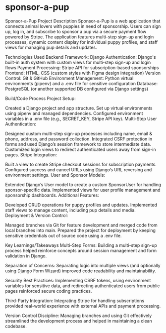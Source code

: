 # sponsor-a-pup

Sponsor-a-Pup Project Description Sponsor-a-Pup is a web application that connects animal lovers with puppies in need of sponsorship. Users can sign up, log in, and subscribe to sponsor a pup via a secure payment flow powered by Stripe. The application features multi-step sign-up and login processes, dynamic content display for individual puppy profiles, and staff views for managing pup details and updates.

Technologies Used Backend Framework: Django Authentication: Django's built-in auth system with custom views for multi-step sign-up and login flows Payment Processing: Stripe API for subscription-based sponsorships Frontend: HTML, CSS (custom styles with Figma design integration) Version Control: Git & GitHub Environment Management: Python virtual environments (pipenv) and a .env file for sensitive configuration Database: PostgreSQL (or another supported DB configured via Django settings)

Build/Code Process Project Setup:

Created a Django project and app structure. Set up virtual environments using pipenv and managed dependencies. Configured environment variables in a .env file (e.g., SECRET_KEY, Stripe API key). Multi-Step User Authentication:

Designed custom multi-step sign-up processes including name, email & phone, address, and password collection. Integrated CSRF protection in forms and used Django’s session framework to store intermediate data. Customized login views to redirect authenticated users away from sign-in pages. Stripe Integration:

Built a view to create Stripe checkout sessions for subscription payments. Configured success and cancel URLs using Django’s URL reversing and environment settings. User and Sponsor Models:

Extended Django’s User model to create a custom SponsorUser for handling sponsor-specific data. Implemented views for user profile management and sponsorship dashboards. Additional Features:

Developed CRUD operations for puppy profiles and updates. Implemented staff views to manage content, including pup details and media. Deployment & Version Control:

Managed branches via Git for feature development and merged code from local branches into main. Prepared the project for deployment by keeping sensitive credentials out of source code using a .env file.

Key Learnings/Takeaways Multi-Step Forms: Building a multi-step sign-up process helped reinforce concepts around session management and form validation in Django.

Separation of Concerns: Separating logic into multiple views (and optionally using Django Form Wizard) improved code readability and maintainability.

Security Best Practices: Implementing CSRF tokens, using environment variables for sensitive data, and redirecting authenticated users from public pages reinforced secure coding practices.

Third-Party Integration: Integrating Stripe for handling subscriptions provided real-world experience with external APIs and payment processing.

Version Control Discipline: Managing branches and using Git effectively streamlined the development process and helped in maintaining a clean codebase.